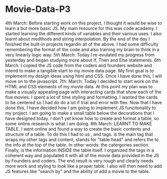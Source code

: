 # Movie-Data-P3

4th March: Before starting work on this project, I thought it would be wise to learn a but more basic JS. My main resource for this was code academy. I started learning the different kinds of variables and their various uses. I also learnt about medthods and string interpolation.
By the end of the day I finished the built-in projects regardin all of the above. I had some difficulty remembering the format of the code and also training my brain to think in a very linearly logic way.
5th March: Today I re-evulated my progress from yesterday and began studying more about If, Then and Else statements.
6th March: I copied the JS code from the coders and founders website and intend to make a tangible start to my movie data page.
My first goal is to implement my design ideas using html and CSS. Once I have done this, I will move on to the javascript.
7th: March: Today I decided to start work on the HTML and CSS elements of my movie data. At this point my plan was to make a visually appealing page with interacting cards that show each of the five movies.
I spent a lot of time styling and formatting. I wanted the cards to be centered so I had do do a lot if trial and error with flex.
Now that I have done this, I have decided how I am going to implement JS funcitonality to my project. I am going to make a small table below the decorations that I have designed today. I don't yet know how to create and format a table, so some online research is what I am doing.
8th March: LEARNT TO MAKE TABLE. I went online and found a way to create the basic contents and structure of a table.
To do this I had to us <tr> , <th> and <td> tags. <Tr> is the main tag that wraps my other tags and content, <th> stands for "table head" and refers the to the info at the top of the table. In other words: the catergories section. Finally, <td> is the information INSIDE the table itself. I organized the tags in a coherent way and populated it with all of the movie data provided in the JS by Founders and coders.
The end result is very rough and clearly needs more work and styling to look like a proper table. I also will then need to add JS features like "search by" and the ability ot add a movie to the table.
